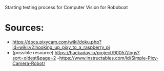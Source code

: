 Starting testing process for Computer Vision for Roboboat

# Sources:
- https://docs.pixycam.com/wiki/doku.php?id=wiki:v2:hooking_up_pixy_to_a_raspberry_pi
- (possible resource) https://hackaday.io/project/90057/logs?sort=oldest&page=2
-https://www.instructables.com/id/Simple-Pixy-Camera-Robot/


